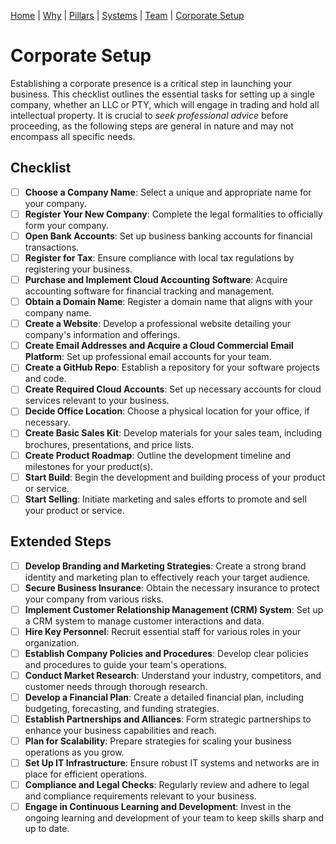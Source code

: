 [Home](README.md) | [Why](why.md) | [Pillars](pillars.md) | [Systems](systems.md) | [Team](team-model.md) | [Corporate Setup](corporate-setup.md)

# Corporate Setup
Establishing a corporate presence is a critical step in launching your business. This checklist outlines the essential tasks for setting up a single company, whether an LLC or PTY, which will engage in trading and hold all intellectual property. It is crucial to *seek professional advice* before proceeding, as the following steps are general in nature and may not encompass all specific needs.

## Checklist
* [ ] **Choose a Company Name**: Select a unique and appropriate name for your company.
* [ ] **Register Your New Company**: Complete the legal formalities to officially form your company.
* [ ] **Open Bank Accounts**: Set up business banking accounts for financial transactions.
* [ ] **Register for Tax**: Ensure compliance with local tax regulations by registering your business.
* [ ] **Purchase and Implement Cloud Accounting Software**: Acquire accounting software for financial tracking and management.
* [ ] **Obtain a Domain Name**: Register a domain name that aligns with your company name.
* [ ] **Create a Website**: Develop a professional website detailing your company's information and offerings.
* [ ] **Create Email Addresses and Acquire a Cloud Commercial Email Platform**: Set up professional email accounts for your team.
* [ ] **Create a GitHub Repo**: Establish a repository for your software projects and code.
* [ ] **Create Required Cloud Accounts**: Set up necessary accounts for cloud services relevant to your business.
* [ ] **Decide Office Location**: Choose a physical location for your office, if necessary.
* [ ] **Create Basic Sales Kit**: Develop materials for your sales team, including brochures, presentations, and price lists.
* [ ] **Create Product Roadmap**: Outline the development timeline and milestones for your product(s).
* [ ] **Start Build**: Begin the development and building process of your product or service.
* [ ] **Start Selling**: Initiate marketing and sales efforts to promote and sell your product or service.

## Extended Steps
* [ ] **Develop Branding and Marketing Strategies**: Create a strong brand identity and marketing plan to effectively reach your target audience.
* [ ] **Secure Business Insurance**: Obtain the necessary insurance to protect your company from various risks.
* [ ] **Implement Customer Relationship Management (CRM) System**: Set up a CRM system to manage customer interactions and data.
* [ ] **Hire Key Personnel**: Recruit essential staff for various roles in your organization.
* [ ] **Establish Company Policies and Procedures**: Develop clear policies and procedures to guide your team's operations.
* [ ] **Conduct Market Research**: Understand your industry, competitors, and customer needs through thorough research.
* [ ] **Develop a Financial Plan**: Create a detailed financial plan, including budgeting, forecasting, and funding strategies.
* [ ] **Establish Partnerships and Alliances**: Form strategic partnerships to enhance your business capabilities and reach.
* [ ] **Plan for Scalability**: Prepare strategies for scaling your business operations as you grow.
* [ ] **Set Up IT Infrastructure**: Ensure robust IT systems and networks are in place for efficient operations.
* [ ] **Compliance and Legal Checks**: Regularly review and adhere to legal and compliance requirements relevant to your business.
* [ ] **Engage in Continuous Learning and Development**: Invest in the ongoing learning and development of your team to keep skills sharp and up to date.